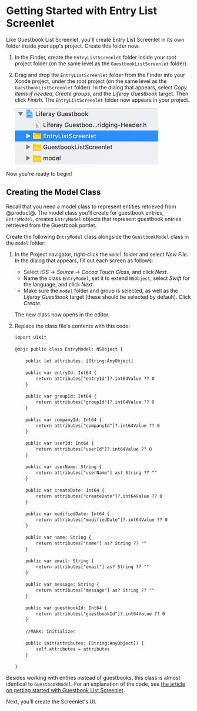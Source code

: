 # Getting Started with Entry List Screenlet [](id=getting-started-with-entry-list-screenlet-ios)

Like Guestbook List Screenlet, you'll create Entry List Screenlet in its own 
folder inside your app's project. Create this folder now: 

1.  In the Finder, create the `EntryListScreenlet` folder inside your root 
    project folder (on the same level as the `GuestbookListScreenlet` folder). 

2.  Drag and drop the `EntryListScreenlet` folder from the Finder into your 
    Xcode project, under the root project (on the same level as the 
    `GuestbookListScreenlet` folder). In the dialog that appears, select *Copy 
    items if needed*, *Create groups*, and the *Liferay Guestbook* target. Then 
    click *Finish*. The `EntryListScreenlet` folder now appears in your project. 

    ![Figure 1: After adding the `EntryListScreenlet` folder, your project should look something like this.](../../../images/ios-lp-entry-proj-nav.png)

Now you're ready to begin! 

## Creating the Model Class [](id=creating-the-model-class)

Recall that you need a model class to represent entities retrieved from 
@product@. The model class you'll create for guestbook entries, `EntryModel`, 
creates `EntryModel` objects that represent guestbook entries retrieved from the 
Guestbook portlet. 

Create the following `EntryModel` class alongside the `GuestbookModel` class in 
the `model` folder: 

1.  In the Project navigator, right-click the `model` folder and select *New 
    File*. In the dialog that appears, fill out each screen as follows: 

    - Select *iOS* &rarr; *Source* &rarr; *Cocoa Touch Class*, and click *Next*. 
    - Name the class `EntryModel`, set it to extend `NSObject`, select *Swift* 
      for the language, and click *Next*. 
    - Make sure the `model` folder and group is selected, as well as the 
      *Liferay Guestbook* target (these should be selected by default). Click 
      *Create*. 

    The new class now opens in the editor. 

2.  Replace the class file's contents with this code: 

        import UIKit

        @objc public class EntryModel: NSObject {

            public let attributes: [String:AnyObject]

            public var entryId: Int64 {
                return attributes["entryId"]?.int64Value ?? 0
            }

            public var groupId: Int64 {
                return attributes["groupId"]?.int64Value ?? 0
            }

            public var companyId: Int64 {
                return attributes["companyId"]?.int64Value ?? 0
            }

            public var userId: Int64 {
                return attributes["userId"]?.int64Value ?? 0
            }

            public var userName: String {
                return attributes["userName"] as? String ?? ""
            }

            public var createDate: Int64 {
                return attributes["createDate"]?.int64Value ?? 0
            }

            public var modifiedDate: Int64 {
                return attributes["modifiedDate"]?.int64Value ?? 0
            }

            public var name: String {
                return attributes["name"] as? String ?? ""
            }

            public var email: String {
                return attributes["email"] as? String ?? ""
            }

            public var message: String {
                return attributes["message"] as? String ?? ""
            }

            public var guestbookId: Int64 {
                return attributes["guestbookId"]?.int64Value ?? 0
            }

            //MARK: Initializer

            public init(attributes: [String:AnyObject]) {
                self.attributes = attributes
            }

        }

Besides working with entries instead of guestbooks, this class is almost 
identical to `GuestbookModel`. For an explanation of the code, see 
[the article on getting started with Guestbook List Screenlet](/develop/tutorials/-/knowledge_base/7-0/getting-started-with-guestbook-list-screenlet-ios). 

Next, you'll create the Screenlet's UI. 
